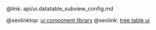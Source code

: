@link: api/ui.datatable_subview_config.md

@seolinktop: [ui component library](https://webix.com)
@seolink: [tree table ui](https://webix.com/widget/treetable/)